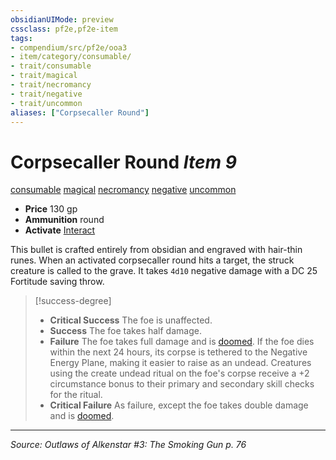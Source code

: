 ```yaml
---
obsidianUIMode: preview
cssclass: pf2e,pf2e-item
tags:
- compendium/src/pf2e/ooa3
- item/category/consumable/
- trait/consumable
- trait/magical
- trait/necromancy
- trait/negative
- trait/uncommon
aliases: ["Corpsecaller Round"]
---
```

# Corpsecaller Round *Item 9*  
[consumable](consumable.md "Consumable Item Trait")  [magical](magical.md "Magical Item Trait")  [necromancy](necromancy.md "Necromancy School Trait")  [negative](negative.md "Negative Energy & Element Trait")  [uncommon](uncommon.md "Uncommon Rarity Trait")  

- **Price** 130 gp
- **Ammunition** round
- **Activate** [Interact](interact.md)

This bullet is crafted entirely from obsidian and engraved with hair-thin runes. When an activated corpsecaller round hits a target, the struck creature is called to the grave. It takes `4d10` negative damage with a DC 25 Fortitude saving throw.

> [!success-degree] 
> - **Critical Success** The foe is unaffected.
> - **Success** The foe takes half damage.
> - **Failure** The foe takes full damage and is [doomed](conditions.md#Doomed). If the foe dies within the next 24 hours, its corpse is tethered to the Negative Energy Plane, making it easier to raise as an undead. Creatures using the create undead ritual on the foe's corpse receive a +2 circumstance bonus to their primary and secondary skill checks for the ritual.
> - **Critical Failure** As failure, except the foe takes double damage and is [doomed](conditions.md#Doomed).


---
*Source: Outlaws of Alkenstar #3: The Smoking Gun p. 76*